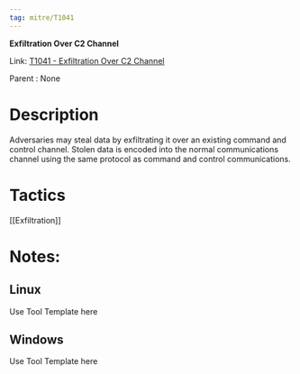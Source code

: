 ```yaml
---
tag: mitre/T1041
---
```


**Exfiltration Over C2 Channel**

Link: [T1041 - Exfiltration Over C2 Channel](https://attack.mitre.org/techniques/T1041)

Parent : None


# Description

Adversaries may steal data by exfiltrating it over an existing command and control channel. Stolen data is encoded into the normal communications channel using the same protocol as command and control communications.

# Tactics


[[Exfiltration]]


# Notes:

## Linux

Use Tool Template here

## Windows

Use Tool Template here